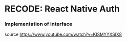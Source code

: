 # RECODE: React Native Auth
### Implementation of interface
source https://www.youtube.com/watch?v=KISMYYXSIX8
